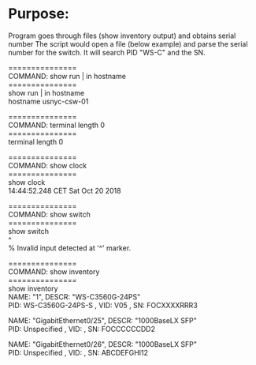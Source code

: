 # Purpose: 
Program goes through files (show inventory output) and obtains serial number
The script would open a file (below example) and parse the serial number for the switch. It will search PID "WS-C" and the SN.

===============<br />
COMMAND: show run | in hostname<br />
===============<br />
show run | in hostname<br />
hostname usnyc-csw-01<br />

===============<br />
COMMAND: terminal length 0<br />
===============<br />
terminal length 0<br />

===============<br />
COMMAND: show clock<br />
===============<br />
show clock<br />
14:44:52.248 CET Sat Oct 20 2018<br />

===============<br />
COMMAND: show switch<br />
===============<br />
show switch<br />
             ^<br />
% Invalid input detected at '^' marker.<br />


===============<br />
COMMAND: show inventory<br />
===============<br />
show inventory<br />
NAME: "1", DESCR: "WS-C3560G-24PS"<br />
PID: WS-C3560G-24PS-S  , VID: V05  , SN: FOCXXXXRRR3<br />

NAME: "GigabitEthernet0/25", DESCR: "1000BaseLX SFP"<br />
PID: Unspecified       , VID:      , SN: FOCCCCCCDD2<br />

NAME: "GigabitEthernet0/26", DESCR: "1000BaseLX SFP"<br />
PID: Unspecified       , VID:      , SN: ABCDEFGHI12<br />


